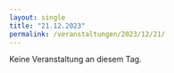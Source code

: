 ```yaml
---
layout: single
title: "21.12.2023"
permalink: /veranstaltungen/2023/12/21/
---
```


Keine Veranstaltung an diesem Tag.
